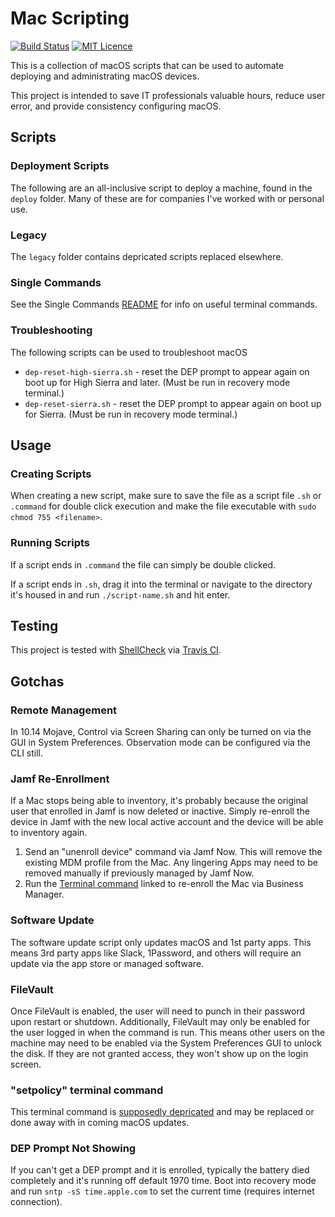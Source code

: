 # Mac Scripting
[![Build Status](https://travis-ci.org/Justintime50/mac-scripting.svg?branch=master)](https://travis-ci.org/Justintime50/mac-scripting)
[![MIT Licence](https://badges.frapsoft.com/os/mit/mit.svg?v=103)](https://opensource.org/licenses/mit-license.php)

This is a collection of macOS scripts that can be used to automate deploying and administrating macOS devices.

This project is intended to save IT professionals valuable hours, reduce user error, and provide consistency configuring macOS.

## Scripts

### Deployment Scripts
The following are an all-inclusive script to deploy a machine, found in the `deploy` folder. Many of these are for companies I've worked with or personal use.

### Legacy
The `legacy` folder contains depricated scripts replaced elsewhere.

### Single Commands
See the Single Commands [README](/single-commands.md) for info on useful terminal commands.

### Troubleshooting
The following scripts can be used to troubleshoot macOS
- `dep-reset-high-sierra.sh` - reset the DEP prompt to appear again on boot up for High Sierra and later. (Must be run in recovery mode terminal.)
- `dep-reset-sierra.sh` - reset the DEP prompt to appear again on boot up for Sierra. (Must be run in recovery mode terminal.)

## Usage

### Creating Scripts
When creating a new script, make sure to save the file as a script file `.sh` or `.command` for double click execution and make the file executable with `sudo chmod 755 <filename>`.

### Running Scripts
If a script ends in `.command` the file can simply be double clicked.

If a script ends in `.sh`, drag it into the terminal or navigate to the directory it's housed in and run `./script-name.sh` and hit enter.

## Testing
This project is tested with [ShellCheck](https://github.com/koalaman/shellcheck) via [Travis CI](https://travis-ci.org/Justintime50/mac-scripting).

## Gotchas

### Remote Management
In 10.14 Mojave, Control via Screen Sharing can only be turned on via the GUI in System Preferences. Observation mode can be configured via the CLI still.

### Jamf Re-Enrollment
If a Mac stops being able to inventory, it's probably because the original user that enrolled in Jamf is now deleted or inactive. Simply re-enroll the device in Jamf with the new local active account and the device will be able to inventory again. 
1. Send an "unenroll device" command via Jamf Now. This will remove the existing MDM profile from the Mac. Any lingering Apps may need to be removed manually if previously managed by Jamf Now.
2. Run the [Terminal command](https://support.jamfnow.com/s/article/360007191652-Enrolling-a-Computer-via-Automated-MDM-Enrollment-Post-Setup-Assistant) linked to re-enroll the Mac via Business Manager.

### Software Update
The software update script only updates macOS and 1st party apps. This means 3rd party apps like Slack, 1Password, and others will require an update via the app store or managed software.

### FileVault
Once FileVault is enabled, the user will need to punch in their password upon restart or shutdown. Additionally, FileVault may only be enabled for the user logged in when the command is run. This means other users on the machine may need to be enabled via the System Preferences GUI to unlock the disk. If they are not granted access, they won't show up on the login screen.

### "setpolicy" terminal command
This terminal command is [supposedly depricated](https://www.jamf.com/jamf-nation/discussions/25933/using-pwpolicy-to-require-an-immediate-password-reset) and may be replaced or done away with in coming macOS updates.

### DEP Prompt Not Showing
If you can't get a DEP prompt and it is enrolled, typically the battery died completely and it's running off default 1970 time. Boot into recovery mode and run `sntp -sS time.apple.com` to set the current time (requires internet connection).